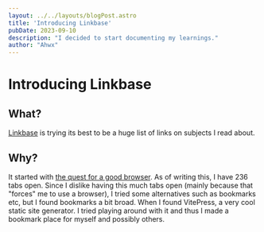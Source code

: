 ```yaml
---
layout: ../../layouts/blogPost.astro
title: 'Introducing Linkbase'
pubDate: 2023-09-10
description: "I decided to start documenting my learnings."
author: "Ahwx"
---
```


# Introducing Linkbase

## What?

[Linkbase](https://docs.ahwx.org) is trying its best to be a huge list of links on subjects I read about.

## Why?

It started with [the quest for a good browser](/browser-quest). As of writing this, I have 236 tabs open. Since I dislike having this much tabs open (mainly because that "forces" me to use a browser), I tried some alternatives such as bookmarks etc, but I found bookmarks a bit broad. When I found VitePress, a very cool static site generator. I tried playing around with it and thus I made a bookmark place for myself and possibly others.
